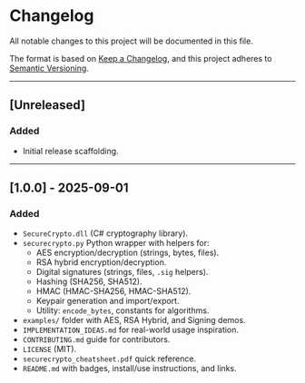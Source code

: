 
# Changelog

All notable changes to this project will be documented in this file.

The format is based on [Keep a Changelog](https://keepachangelog.com/en/1.0.0/),
and this project adheres to [Semantic Versioning](https://semver.org/).

---

## [Unreleased]

### Added
- Initial release scaffolding.

---

## [1.0.0] - 2025-09-01

### Added
- `SecureCrypto.dll` (C# cryptography library).
- `securecrypto.py` Python wrapper with helpers for:
  - AES encryption/decryption (strings, bytes, files).
  - RSA hybrid encryption/decryption.
  - Digital signatures (strings, files, `.sig` helpers).
  - Hashing (SHA256, SHA512).
  - HMAC (HMAC-SHA256, HMAC-SHA512).
  - Keypair generation and import/export.
  - Utility: `encode_bytes`, constants for algorithms.
- `examples/` folder with AES, RSA Hybrid, and Signing demos.
- `IMPLEMENTATION_IDEAS.md` for real-world usage inspiration.
- `CONTRIBUTING.md` guide for contributors.
- `LICENSE` (MIT).
- `securecrypto_cheatsheet.pdf` quick reference.
- `README.md` with badges, install/use instructions, and links.

